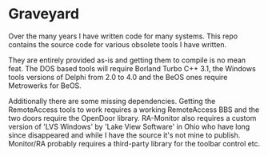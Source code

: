 # Graveyard
Over the many years I have written code for many systems.  This repo contains the source code for various obsolete tools I have written.

They are entirely provided as-is and getting them to compile is no mean feat. The DOS based tools will require Borland Turbo C++ 3.1, the Windows tools versions of Delphi from 2.0 to 4.0 and the BeOS ones require Metrowerks for BeOS.

Additionally there are some missing dependencies. Getting the RemoteAccess tools to work requires a working RemoteAccess BBS and the two doors require the OpenDoor library. RA-Monitor also requires a custom version of 'LVS Windows' by 'Lake View Software' in Ohio who have long since disappeared and while I have the source it's not mine to publish.  Monitor/RA probably requires a third-party library for the toolbar control etc.
